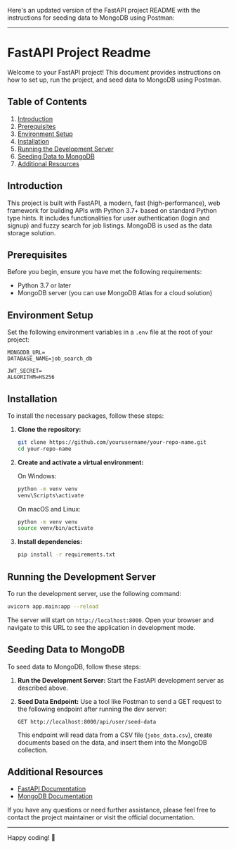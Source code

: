 Here's an updated version of the FastAPI project README with the instructions for seeding data to MongoDB using Postman:

---

# FastAPI Project Readme

Welcome to your FastAPI project! This document provides instructions on how to set up, run the project, and seed data to MongoDB using Postman.

## Table of Contents

1. [Introduction](#introduction)
2. [Prerequisites](#prerequisites)
3. [Environment Setup](#environment-setup)
4. [Installation](#installation)
5. [Running the Development Server](#running-the-development-server)
6. [Seeding Data to MongoDB](#seeding-data-to-mongodb)
7. [Additional Resources](#additional-resources)

## Introduction

This project is built with FastAPI, a modern, fast (high-performance), web framework for building APIs with Python 3.7+ based on standard Python type hints. It includes functionalities for user authentication (login and signup) and fuzzy search for job listings. MongoDB is used as the data storage solution.

## Prerequisites

Before you begin, ensure you have met the following requirements:

- Python 3.7 or later
- MongoDB server (you can use MongoDB Atlas for a cloud solution)

## Environment Setup

Set the following environment variables in a `.env` file at the root of your project:

```plaintext
MONGODB_URL=
DATABASE_NAME=job_search_db

JWT_SECRET=
ALGORITHM=HS256
```

## Installation

To install the necessary packages, follow these steps:

1. **Clone the repository:**

   ```sh
   git clone https://github.com/yourusername/your-repo-name.git
   cd your-repo-name
   ```

2. **Create and activate a virtual environment:**

   On Windows:

   ```sh
   python -m venv venv
   venv\Scripts\activate
   ```

   On macOS and Linux:

   ```sh
   python -m venv venv
   source venv/bin/activate
   ```

3. **Install dependencies:**
   ```sh
   pip install -r requirements.txt
   ```

## Running the Development Server

To run the development server, use the following command:

```sh
uvicorn app.main:app --reload
```

The server will start on `http://localhost:8000`. Open your browser and navigate to this URL to see the application in development mode.

## Seeding Data to MongoDB

To seed data to MongoDB, follow these steps:

1. **Run the Development Server:**
   Start the FastAPI development server as described above.

2. **Seed Data Endpoint:**
   Use a tool like Postman to send a GET request to the following endpoint after running the dev server:

   ```
   GET http://localhost:8000/api/user/seed-data
   ```

   This endpoint will read data from a CSV file (`jobs_data.csv`), create documents based on the data, and insert them into the MongoDB collection.

## Additional Resources

- [FastAPI Documentation](https://fastapi.tiangolo.com/)
- [MongoDB Documentation](https://docs.mongodb.com/)

If you have any questions or need further assistance, please feel free to contact the project maintainer or visit the official documentation.

---

Happy coding! 🚀
